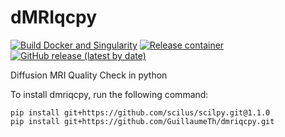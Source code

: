 # dMRIqcpy
[![Build Docker and Singularity](https://github.com/scilus/dmriqcpy/actions/workflows/main.yml/badge.svg)](https://github.com/scilus/dmriqcpy/actions/workflows/main.yml)
[![Release container](https://github.com/scilus/dmriqcpy/actions/workflows/release.yml/badge.svg)](https://github.com/scilus/dmriqcpy/actions/workflows/release.yml)
[![GitHub release (latest by date)](https://img.shields.io/github/v/release/scilus/dmriqcpy)](https://github.com/scilus/dmriqcpy/releases)

Diffusion MRI Quality Check in python

To install dmriqcpy, run the following command: 
```
pip install git+https://github.com/scilus/scilpy.git@1.1.0
pip install git+https://github.com/GuillaumeTh/dmriqcpy.git
```
